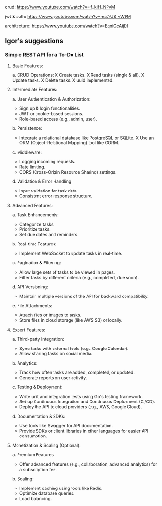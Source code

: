 crud:
https://www.youtube.com/watch?v=lf_kiH_NPvM

jwt & auth:
https://www.youtube.com/watch?v=ma7rUS_vW9M

architecture: 
https://www.youtube.com/watch?v=EqniGcAijDI
## Igor's suggestions
### Simple REST API for a To-Do List

1. Basic Features:

    a. CRUD Operations:
    X Create tasks. 
    X Read tasks (single & all).
    X Update tasks.
    X Delete tasks.
    X uuid implemented.

2. Intermediate Features:

    a. User Authentication & Authorization:
    - Sign up & login functionalities. <!-- sorta kinda  -->
    - JWT or cookie-based sessions.
    - Role-based access (e.g., admin, user).

    b. Persistence:
    - Integrate a relational database like PostgreSQL or SQLite.
    X Use an ORM (Object-Relational Mapping) tool like GORM.

    c. Middleware:
    - Logging incoming requests.
    - Rate limiting.
    - CORS (Cross-Origin Resource Sharing) settings.

    d. Validation & Error Handling:
    - Input validation for task data.
    - Consistent error response structure.

3. Advanced Features:

    a. Task Enhancements:
    - Categorize tasks.
    - Prioritize tasks.
    - Set due dates and reminders.

    b. Real-time Features:
    - Implement WebSocket to update tasks in real-time.

    c. Pagination & Filtering:
    - Allow large sets of tasks to be viewed in pages.
    - Filter tasks by different criteria (e.g., completed, due soon).

    d. API Versioning:
    - Maintain multiple versions of the API for backward compatibility.

    e. File Attachments:
    - Attach files or images to tasks.
    - Store files in cloud storage (like AWS S3) or locally.

4. Expert Features:

    a. Third-party Integration:
    - Sync tasks with external tools (e.g., Google Calendar).
    - Allow sharing tasks on social media.

    b. Analytics:
    - Track how often tasks are added, completed, or updated.
    - Generate reports on user activity.

    c. Testing & Deployment:
    - Write unit and integration tests using Go's testing framework.
    - Set up Continuous Integration and Continuous Deployment (CI/CD).
    - Deploy the API to cloud providers (e.g., AWS, Google Cloud).

    d. Documentation & SDKs:
    - Use tools like Swagger for API documentation.
    - Provide SDKs or client libraries in other languages for easier API consumption.

5. Monetization & Scaling (Optional):
    
    a. Premium Features:
    - Offer advanced features (e.g., collaboration, advanced analytics) for a subscription fee.

    b. Scaling:
    - Implement caching using tools like Redis.
    - Optimize database queries.
    - Load balancing.
